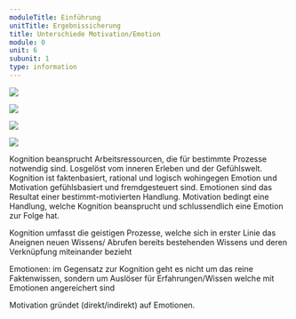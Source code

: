 ```yaml
---
moduleTitle: Einführung
unitTitle: Ergebnissicherung
title: Unterschiede Motivation/Emotion
module: 0
unit: 6
subunit: 1
type: information
---
```


![](unterschiede.PNG)


![](unterschied1.jpg)

![](unterschied2.jpg)

![](unterschied3.jpg)


Kognition beansprucht Arbeitsressourcen, die für bestimmte Prozesse notwendig sind. Losgelöst vom inneren Erleben und der Gefühlswelt. Kognition ist faktenbasiert, rational und logisch wohingegen Emotion und Motivation gefühlsbasiert und fremdgesteuert sind. Emotionen sind das Resultat einer bestimmt-motivierten Handlung. Motivation bedingt eine Handlung, welche Kognition beansprucht und schlussendlich eine Emotion zur Folge hat. 


Kognition umfasst die geistigen Prozesse, welche sich in erster Linie das Aneignen neuen Wissens/ Abrufen bereits bestehenden Wissens und deren Verknüpfung miteinander bezieht

Emotionen: im Gegensatz zur Kognition geht es nicht um das reine Faktenwissen, sondern um Auslöser für Erfahrungen/Wissen welche mit Emotionen angereichert sind
 
Motivation gründet (direkt/indirekt) auf Emotionen.
